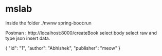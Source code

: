 # mslab

Inside the folder
./mvnw spring-boot:run

Postman : http://localhost:8000/createBook
select body
select raw and type json
insert data.

{
  "id": "1",
  "author": "Abhishek",
  "publisher": "meow"
}

